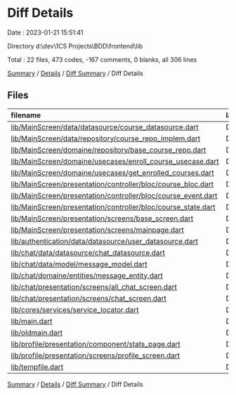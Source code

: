 # Diff Details

Date : 2023-01-21 15:51:41

Directory d:\\dev\\1CS Projects\\BDD\\frontend\\lib

Total : 22 files,  473 codes, -167 comments, 0 blanks, all 306 lines

[Summary](results.md) / [Details](details.md) / [Diff Summary](diff.md) / Diff Details

## Files
| filename | language | code | comment | blank | total |
| :--- | :--- | ---: | ---: | ---: | ---: |
| [lib/MainScreen/data/datasource/course_datasource.dart](/lib/MainScreen/data/datasource/course_datasource.dart) | Dart | 37 | 0 | 3 | 40 |
| [lib/MainScreen/data/repository/course_repo_implem.dart](/lib/MainScreen/data/repository/course_repo_implem.dart) | Dart | 18 | 0 | 2 | 20 |
| [lib/MainScreen/domaine/repository/base_course_repo.dart](/lib/MainScreen/domaine/repository/base_course_repo.dart) | Dart | 2 | 0 | 1 | 3 |
| [lib/MainScreen/domaine/usecases/enroll_course_usecase.dart](/lib/MainScreen/domaine/usecases/enroll_course_usecase.dart) | Dart | 10 | 0 | 4 | 14 |
| [lib/MainScreen/domaine/usecases/get_enrolled_courses.dart](/lib/MainScreen/domaine/usecases/get_enrolled_courses.dart) | Dart | 11 | 0 | 4 | 15 |
| [lib/MainScreen/presentation/controller/bloc/course_bloc.dart](/lib/MainScreen/presentation/controller/bloc/course_bloc.dart) | Dart | 33 | 14 | 2 | 49 |
| [lib/MainScreen/presentation/controller/bloc/course_event.dart](/lib/MainScreen/presentation/controller/bloc/course_event.dart) | Dart | 7 | 0 | 3 | 10 |
| [lib/MainScreen/presentation/controller/bloc/course_state.dart](/lib/MainScreen/presentation/controller/bloc/course_state.dart) | Dart | 17 | 5 | 1 | 23 |
| [lib/MainScreen/presentation/screens/base_screen.dart](/lib/MainScreen/presentation/screens/base_screen.dart) | Dart | 2 | 0 | 0 | 2 |
| [lib/MainScreen/presentation/screens/mainpage.dart](/lib/MainScreen/presentation/screens/mainpage.dart) | Dart | 31 | 0 | 0 | 31 |
| [lib/authentication/data/datasource/user_datasource.dart](/lib/authentication/data/datasource/user_datasource.dart) | Dart | 1 | 0 | 0 | 1 |
| [lib/chat/data/datasource/chat_datasource.dart](/lib/chat/data/datasource/chat_datasource.dart) | Dart | -3 | 0 | -2 | -5 |
| [lib/chat/data/model/message_model.dart](/lib/chat/data/model/message_model.dart) | Dart | 7 | 0 | 0 | 7 |
| [lib/chat/domaine/entities/message_entity.dart](/lib/chat/domaine/entities/message_entity.dart) | Dart | 3 | 0 | -1 | 2 |
| [lib/chat/presentation/screens/all_chat_screen.dart](/lib/chat/presentation/screens/all_chat_screen.dart) | Dart | 6 | 5 | 0 | 11 |
| [lib/chat/presentation/screens/chat_screen.dart](/lib/chat/presentation/screens/chat_screen.dart) | Dart | 52 | 12 | 12 | 76 |
| [lib/cores/services/service_locator.dart](/lib/cores/services/service_locator.dart) | Dart | 5 | 0 | 0 | 5 |
| [lib/main.dart](/lib/main.dart) | Dart | 0 | 0 | -2 | -2 |
| [lib/oldmain.dart](/lib/oldmain.dart) | Dart | -36 | -1 | -7 | -44 |
| [lib/profile/presentation/component/stats_page.dart](/lib/profile/presentation/component/stats_page.dart) | Dart | 260 | 2 | 10 | 272 |
| [lib/profile/presentation/screens/profile_screen.dart](/lib/profile/presentation/screens/profile_screen.dart) | Dart | 10 | 1 | 1 | 12 |
| [lib/tempfile.dart](/lib/tempfile.dart) | Dart | 0 | -205 | -31 | -236 |

[Summary](results.md) / [Details](details.md) / [Diff Summary](diff.md) / Diff Details